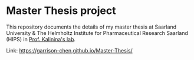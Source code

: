 # Master Thesis project
This repository documents the details of my master thesis at Saarland University & The Helmholtz Institute for Pharmaceutical Research Saarland (HIPS) in [Prof. Kalinina's lab](https://www.helmholtz-hips.de/en/research/teams/team/drug-bioinformatics/).

Link: https://garrison-chen.github.io/Master-Thesis/
